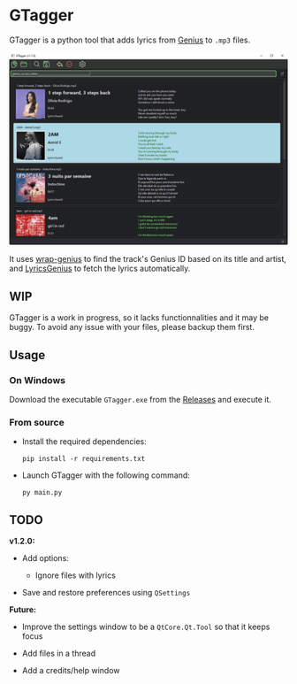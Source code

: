 # GTagger

GTagger is a python tool that adds lyrics from [Genius](https://genius.com/) to `.mp3` files.

![Screenshot of the main window](docs/gtagger.png)

It uses [wrap-genius](https://github.com/fedecalendino/wrap-genius) to find the track's Genius ID based on its title and artist, and [LyricsGenius](https://github.com/johnwmillr/LyricsGenius) to fetch the lyrics automatically.

## WIP

GTagger is a work in progress, so it lacks functionnalities and it may be buggy. To avoid any issue with your files, please backup them first.

## Usage

### On Windows

Download the executable `GTagger.exe` from the [Releases](https://github.com/maelchiotti/GTagger/releases) and execute it.

### From source

- Install the required dependencies:

  ```shell
  pip install -r requirements.txt
  ```

- Launch GTagger with the following command:

  ```shell
  py main.py
  ```

## TODO

**v1.2.0:**

- Add options:
  - Ignore files with lyrics

- Save and restore preferences using `QSettings`

**Future:**

- Improve the settings window to be a `QtCore.Qt.Tool` so that it keeps focus

- Add files in a thread

- Add a credits/help window
